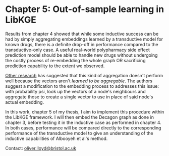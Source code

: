 # Chapter 5: Out-of-sample learning in LibKGE

Results from chapter 4 showed that while some inductive success can be had by simply aggregating embeddings learned by a transductive model for known drugs, there is a definite drop-off in performance compared to the transductive-only case. A useful real-world polypharmacy side effect prediction model should be able to handle new drugs without undergoing the costly process of re-embedding the whole graph OR sacrificing prediction capability to the extent we observed.

[Other research](https://aclanthology.org/2020.findings-emnlp.241.pdf) has suggested that this kind of aggregation doesn't perform well because the vectors aren't <i>learned to be aggregable</i>. The authors suggest a modification to the embedding process to addresses this issue: with probability psi, look up the vectors of a node's neighbours and aggregate those to create a single vector to use in place of said node's actual embedding.

In this work, chapter 5 of my thesis, I aim to implement this procedure within the LibKGE framework. I will then embed the Decagon graph as done in chapter 3, before testing it in the inductive case as performed in chapter 4. In both cases, performance will be compared directly to the corresponding performance of the transductive model to give an understanding of the inductive capabilities of Albooyeh et al's method.

Contact: oliver.lloyd@bristol.ac.uk